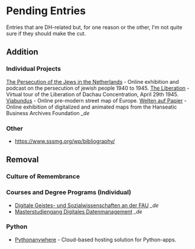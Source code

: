 # Pending Entries

Entries that are DH-related but, for one reason or the other, I'm not quite sure if they should make the cut.

## Addition

### Individual Projects
[The Persecution of the Jews in the Netherlands](https://jodenvervolginginfotos.nl/english) - Online exhibition and podcast on the persecution of jewish people 1940 to 1945.
[The Liberation](https://diebefreiung.br.de/) - Virtual tour of the Liberation of Dachau Concentration, April 29th 1945.
[Viabundus](https://www.landesgeschichte.uni-goettingen.de/handelsstrassen/index.php) - Online pre-modern street map of Europe.
[Welten auf Papier](https://weltenaufpapier.de/) - Online exhibition of digitalized and animated maps from the Hanseatic Business Archives Foundation *_de*

### Other
- https://www.sssmg.org/wp/bibliography/

## Removal

### Culture of Remembrance

### Courses and Degree Programs (Individual)

- [Digitale Geistes- und Sozialwissenschaften an der FAU](https://www.izdigital.fau.de/) *_de*
- [Masterstudiengang Digitales Datenmanagement](https://www.ddm-master.de/) *_de*

### Python
- [Pythonanywhere](https://www.pythonanywhere.com/) - Cloud-based hosting solution for Python-apps.
